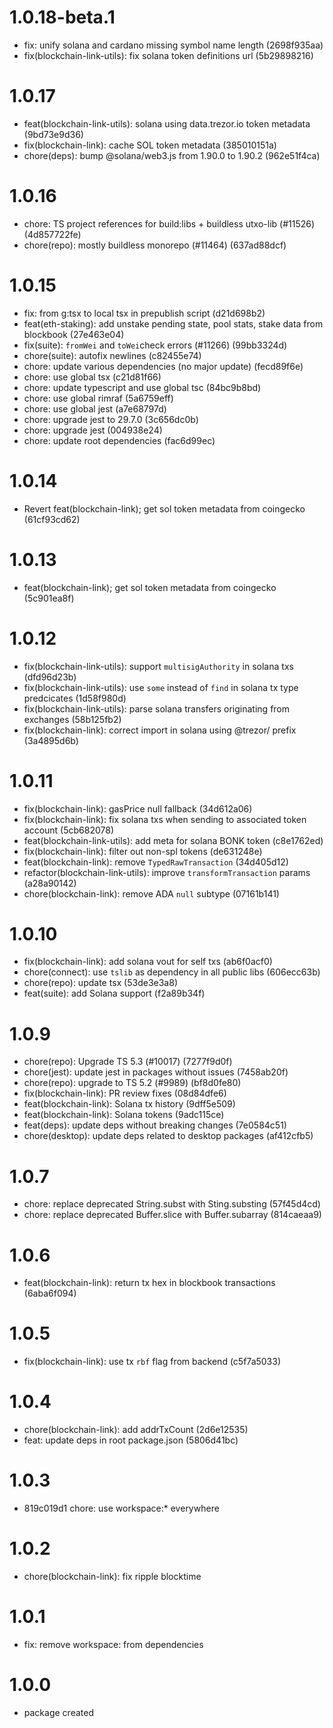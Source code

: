 # 1.0.18-beta.1

-   fix: unify solana and cardano missing symbol name length (2698f935aa)
-   fix(blockchain-link-utils): fix solana token definitions url (5b29898216)

# 1.0.17

-   feat(blockchain-link-utils): solana using data.trezor.io token metadata (9bd73e9d36)
-   fix(blockchain-link): cache SOL token metadata (385010151a)
-   chore(deps): bump @solana/web3.js from 1.90.0 to 1.90.2 (962e51f4ca)

# 1.0.16

-   chore: TS project references for build:libs + buildless utxo-lib (#11526) (4d857722fe)
-   chore(repo): mostly buildless monorepo (#11464) (637ad88dcf)

# 1.0.15

-   fix: from g:tsx to local tsx in prepublish script (d21d698b2)
-   feat(eth-staking): add unstake pending state, pool stats, stake data from blockbook (27e463e04)
-   fix(suite): `fromWei` and `toWei`check errors (#11266) (99bb3324d)
-   chore(suite): autofix newlines (c82455e74)
-   chore: update various dependencies (no major update) (fecd89f6e)
-   chore: use global tsx (c21d81f66)
-   chore: update typescript and use global tsc (84bc9b8bd)
-   chore: use global rimraf (5a6759eff)
-   chore: use global jest (a7e68797d)
-   chore: upgrade jest to 29.7.0 (3c656dc0b)
-   chore: upgrade jest (004938e24)
-   chore: update root dependencies (fac6d99ec)

# 1.0.14

-   Revert feat(blockchain-link); get sol token metadata from coingecko (61cf93cd62)

# 1.0.13

-   feat(blockchain-link); get sol token metadata from coingecko (5c901ea8f)

# 1.0.12

-   fix(blockchain-link-utils): support `multisigAuthority` in solana txs (dfd96d23b)
-   fix(blockchain-link-utils): use `some` instead of `find` in solana tx type predcicates (1d58f980d)
-   fix(blockchain-link-utils): parse solana transfers originating from exchanges (58b125fb2)
-   fix(blockchain-link): correct import in solana using @trezor/ prefix (3a4895d6b)

# 1.0.11

-   fix(blockchain-link): gasPrice null fallback (34d612a06)
-   fix(blockchain-link): fix solana txs when sending to associated token account (5cb682078)
-   feat(blockchain-link-utils): add meta for solana BONK token (c8e1762ed)
-   fix(blockchain-link): filter out non-spl tokens (de631248e)
-   feat(blockchain-link): remove `TypedRawTransaction` (34d405d12)
-   refactor(blockchain-link-utils): improve `transformTransaction` params (a28a90142)
-   chore(blockchain-link): remove ADA `null` subtype (07161b141)

# 1.0.10

-   fix(blockchain-link): add solana vout for self txs (ab6f0acf0)
-   chore(connect): use `tslib` as dependency in all public libs (606ecc63b)
-   chore(repo): update tsx (53de3e3a8)
-   feat(suite): add Solana support (f2a89b34f)

# 1.0.9

-   chore(repo): Upgrade TS 5.3 (#10017) (7277f9d0f)
-   chore(jest): update jest in packages without issues (7458ab20f)
-   chore(repo): upgrade to TS 5.2 (#9989) (bf8d0fe80)
-   fix(blockchain-link): PR review fixes (08d84dfe6)
-   feat(blockchain-link): Solana tx history (9dff5e509)
-   feat(blockchain-link): Solana tokens (9adc115ce)
-   feat(deps): update deps without breaking changes (7e0584c51)
-   chore(desktop): update deps related to desktop packages (af412cfb5)

# 1.0.7

-   chore: replace deprecated String.subst with Sting.substing (57f45d4cd)
-   chore: replace deprecated Buffer.slice with Buffer.subarray (814caeaa9)

# 1.0.6

-   feat(blockchain-link): return tx hex in blockbook transactions (6aba6f094)

# 1.0.5

-   fix(blockchain-link): use tx `rbf` flag from backend (c5f7a5033)

# 1.0.4

-   chore(blockchain-link): add addrTxCount (2d6e12535)
-   feat: update deps in root package.json (5806d41bc)

# 1.0.3

-   819c019d1 chore: use workspace:\* everywhere

# 1.0.2

-   chore(blockchain-link): fix ripple blocktime

# 1.0.1

-   fix: remove workspace: from dependencies

# 1.0.0

-   package created
